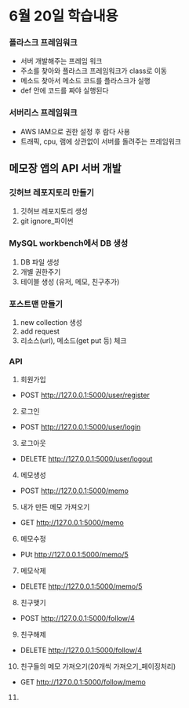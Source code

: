 # 6월 20일 학습내용
### 플라스크 프레임워크
- 서버 개발해주는 프레임 워크
- 주소를 찾아와 플라스크 프레임워크가 class로 이동
- 메소드 찾아서 메소드 코드를 플라스크가 실행
- def 안에 코드를 짜야 실행된다

### 서버리스 프레임워크
- AWS IAM으로 권한 설정 후 람다 사용
- 트래픽, cpu, 램에 상관없이 서버를 돌려주는 프레임워크

## 메모장 앱의 API 서버 개발

### 깃허브 레포지토리 만들기
1. 깃허브 레포지토리 생성
2. git ignore_파이썬
   
### MySQL workbench에서 DB 생성
1. DB 파일 생성
2. 개별 권한주기
3. 테이블 생성 (유저, 메모, 친구추가)
   
### 포스트맨 만들기
1. new collection 생성
2. add request
3. 리소스(url), 메소드(get put 등) 체크

### API
1. 회원가입
- POST http://127.0.0.1:5000/user/register
2. 로그인
- POST http://127.0.0.1:5000/user/login
3. 로그아웃
- DELETE http://127.0.0.1:5000/user/logout
4. 메모생성
- POST http://127.0.0.1:5000/memo
5. 내가 만든 메모 가져오기
- GET http://127.0.0.1:5000/memo
6. 메모수정
- PUt http://127.0.0.1:5000/memo/5
7. 메모삭제
- DELETE http://127.0.0.1:5000/memo/5
8. 친구맺기
- POST http://127.0.0.1:5000/follow/4
9. 친구해제
- DELETE http://127.0.0.1:5000/follow/4
10. 친구들의 메모 가져오기(20개씩 가져오기_페이징처리)
- GET http://127.0.0.1:5000/follow/memo
11. 